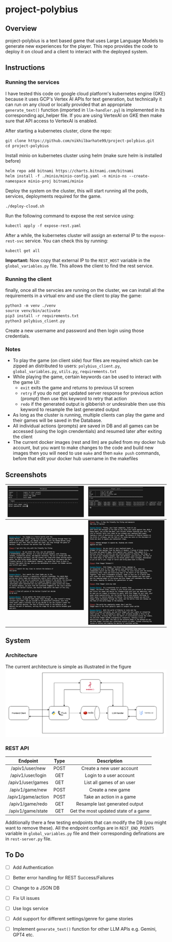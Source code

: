 # project-polybius

## Overview

project-polybius is a text based game that uses Large Language Models to generate new experiences for the player.
This repo provides the code to deploy it on cloud and a client to interact with the deployed system.


## Instructions

### Running the services
I have tested this code on google cloud platform's kubernetes engine (GKE) because it uses GCP's Vertex AI APIs for text generation, but technically it can run on any cloud or locally provided that an appropriate `generate_text()` function (imported in `llm-handler.py`) is implemented in its corresponding api_helper file. If you are using VertexAI on GKE then make sure that API access to VertexAI is enabled.

After starting a kubernetes cluster, clone the repo:
```
git clone https://github.com/nikhilbarhate99/project-polybius.git
cd project-polybius
``` 
Install minio on kubernetes cluster using helm (make sure helm is installed before)
```
helm repo add bitnami https://charts.bitnami.com/bitnami
helm install -f ./minio/minio-config.yaml -n minio-ns --create-namespace minio-proj bitnami/minio
```
Deploy the system on the cluster, this will start running all the pods, services, deployments required for the game.
```
./deploy-cloud.sh
```
Run the following command to expose the rest service using:
```
kubectl apply -f expose-rest.yaml
```
After a while, the kubernetes cluster will assign an external IP to the `expose-rest-svc` service. 
You can check this by running:
```
kubectl get all
```
**Important:** Now copy that external IP to the `REST_HOST` variable in the `global_variables.py` file. 
This allows the client to find the rest service.

### Running the client
finally, once all the servcies are running on the cluster, we can install all the requirements in a virtual env and use the client to play the game:
```
python3 -m venv ./venv
source venv/bin/activate
pip3 install -r requirements.txt
python3 polybius_client.py
```
Create a new username and password and then login using those credentials.

### Notes
- To play the game (on client side) four files are required which can be zipped an distributed to users: `polybius_client.py`, `global_variables.py`, `utils.py`, `requirements.txt`
- While playing the game, certain keywords can be used to interact with the game UI:
  - `exit` exits the game and returns to previous UI screen
  - `retry` if you do not get updated server response for previous action (prompt) then use this keyword to retry that action
  - `redo` if the generated output is gibberish or undesirable then use this keyword to resample the last generated output
- As long as the cluster is running, multiple clients can play the game and their games will be saved in the Database.
- All individual actions (prompts) are saved in DB and all games can be accessed (using the login crendentials) and resumed later after exiting the client
- The current docker images (rest and llm) are pulled from my docker hub account, but you want to make changes to the code and build new images then you will need to use `make` and then `make push` commands, before that edit your docker hub username in the makefiles


## Screenshots

| ![](https://github.com/nikhilbarhate99/project-polybius/blob/main/media/main_menu.png) | ![](https://github.com/nikhilbarhate99/project-polybius/blob/main/media/user_menu.png)  |
| :---:|:---: |
| ![](https://github.com/nikhilbarhate99/project-polybius/blob/main/media/game_pic_1.png) | ![](https://github.com/nikhilbarhate99/project-polybius/blob/main/media/game_pic_2.png)  |


## System

### Architecture
The current architecture is simple as illustrated in the figure
![](https://github.com/nikhilbarhate99/project-polybius/blob/main/media/polybius_fig.png)

### REST API
| Endpoint | Type | Description |
| :---: | :---: | :---: |
| /apiv1/user/new | POST | Create a new user account |
| /apiv1/user/login | GET | Login to a user account |
| /apiv1/user/games | GET | List all games of an user |
| /apiv1/game/new | POST | Create a new game |
| /apiv1/game/action | POST | Take an action in a game |
| /apiv1/game/redo | GET | Resample last generated output |
| /apiv1/game/state | GET | Get the most updated state of a game |

Additionally there a few testing endpoints that can modify the DB (you might want to remove these).
All the endpoint configs are in `REST_END_POINTS` variable in `global_variables.py` file and their corresponding definations are in `rest-server.py` file.


## To Do

- [ ] Add Authentication
- [ ] Better error handling for REST Success/Failures
- [ ] Change to a JSON DB
- [ ] Fix UI issues
- [ ] Use logs service
- [ ] Add support for different settings/genre for game stories
- [ ] Implement `generate_text()` function for other LLM APIs e.g. Gemini, GPT4 etc.

